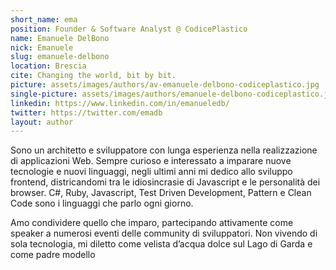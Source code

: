 ```yaml
---
short_name: ema
position: Founder & Software Analyst @ CodicePlastico
name: Emanuele DelBono
nick: Emanuele
slug: emanuele-delbono
location: Brescia
cite: Changing the world, bit by bit. 
picture: assets/images/authors/av-emanuele-delbono-codiceplastico.jpg
single-picture: assets/images/authors/emanuele-delbono-codiceplastico.jpg
linkedin: https://www.linkedin.com/in/emanueledb/
twitter: https://twitter.com/emadb
layout: author
---
```

<p>Sono un architetto e sviluppatore con lunga esperienza nella realizzazione di applicazioni Web. Sempre curioso e interessato a imparare nuove tecnologie e nuovi linguaggi, negli ultimi anni mi dedico allo sviluppo frontend, districandomi tra le idiosincrasie di Javascript e le personalità dei browser. C#, Ruby, Javascript, Test Driven Development, Pattern e Clean Code sono i linguaggi che parlo ogni giorno.</p>
<p>Amo condividere quello che imparo, partecipando attivamente come speaker a numerosi eventi delle community di sviluppatori. Non vivendo di sola tecnologia, mi diletto come velista d’acqua dolce sul Lago di Garda e come padre modello</p>
